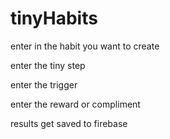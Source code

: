 # tinyHabits

enter in the habit you want to create

enter the tiny step 

enter the trigger

enter the reward or compliment 

results get saved to firebase


